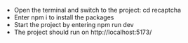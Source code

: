 - Open the terminal and switch to the project: cd recaptcha
- Enter npm i to install the packages
- Start the project by entering npm run dev
- The project should run on http://localhost:5173/
